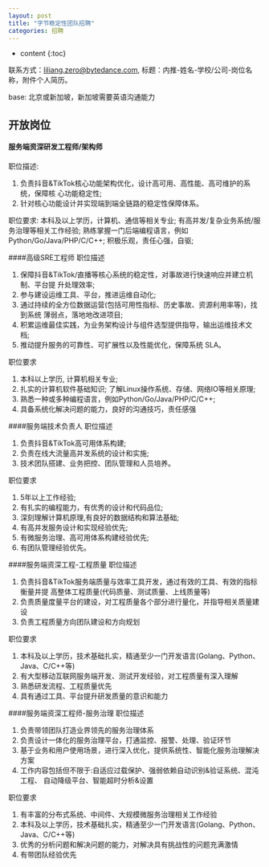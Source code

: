 ```yaml
---
layout: post
title: "字节稳定性团队招聘"
categories: 招聘
---
```

* content
{:toc}




联系方式：liliang.zero@bytedance.com, 标题：内推-姓名-学校/公司-岗位名称，附件个人简历。

base: 北京或新加坡，新加坡需要英语沟通能力

## **开放岗位**
#### 服务端资深研发工程师/架构师
职位描述:
1. 负责抖音&TikTok核心功能架构优化，设计高可用、高性能、高可维护的系统，保障核 心功能稳定性;
2. 针对核心功能设计并实现端到端全链路的稳定性保障体系。

职位要求:
本科及以上学历，计算机、通信等相关专业; 有高并发/复杂业务系统/服务治理等相关工作经验;
熟练掌握一门后端编程语言，例如Python/Go/Java/PHP/C/C++; 积极乐观，责任心强，自驱;


####高级SRE工程师
职位描述 
1. 保障抖音&TikTok/直播等核心系统的稳定性，对事故进行快速响应并建立机制、平台提 升处理效率;
2. 参与建设运维工具、平台，推进运维自动化; 
3. 通过持续的全方位数据运营(包括可用性指标、历史事故、资源利用率等)，找到系统 薄弱点，落地地改进项目;
4. 积累运维最佳实践，为业务架构设计与组件选型提供指导，输出运维技术文档; 
5. 推动提升服务的可靠性、可扩展性以及性能优化，保障系统 SLA。

职位要求
1. 本科以上学历, 计算机相关专业;
2. 扎实的计算机软件基础知识; 了解Linux操作系统、存储、网络IO等相关原理;
3. 熟悉一种或多种编程语言，例如Python/Go/Java/PHP/C/C++; 
4. 具备系统化解决问题的能力，良好的沟通技巧，责任感强


####服务端技术负责人
职位描述
1. 负责抖音&TikTok高可用体系构建; 
2. 负责在线大流量高并发系统的设计和实施; 
3. 技术团队搭建、业务把控、团队管理和人员培养。

职位要求
1. 5年以上工作经验; 
2. 有扎实的编程能力，有优秀的设计和代码品位; 
3. 深刻理解计算机原理,有良好的数据结构和算法基础; 
4. 有高并发服务设计和实现经验优先;
5. 有微服务治理、高可用体系构建经验优先; 
6. 有团队管理经验优先。

####服务端资深工程-工程质量
职位描述 
1. 负责抖音&TikTok服务端质量与效率工具开发，通过有效的工具、有效的指标衡量并提 高整体工程质量(代码质量、测试质量、上线质量等) 
2. 负责质量度量平台的建设，对工程质量各个部分进行量化，并指导相关质量建设 
3. 负责工程质量方向团队建设和方向规划

职位要求
1. 本科及以上学历，技术基础扎实，精通至少一门开发语言(Golang、Python、Java、C/C++等)
2. 有大型移动互联网服务端开发、测试开发经验，对工程质量有深入理解 
3. 熟悉研发流程、工程质量优先
4. 具有通过工具、平台提升研发质量的意识和能力

####服务端资深工程师-服务治理
职位描述
1. 负责带领团队打造业界领先的服务治理体系 
2. 负责设计一体化的服务治理平台，打通监控、报警、处理、验证环节 
3. 基于业务和用户使用场景，进行深入优化，提供系统性、智能化服务治理解决方案
4. 工作内容包括但不限于:自适应过载保护、强弱依赖自动识别&验证系统、混沌工程、 自动降级平台、智能超时分析&设置

职位要求
1. 有丰富的分布式系统、中间件、大规模微服务治理相关工作经验
2. 本科及以上学历，技术基础扎实，精通至少一门开发语言(Golang、Python、Java、C/C++等)
3. 优秀的分析问题和解决问题的能力，对解决具有挑战性的问题充满激情
4. 有带团队经验优先
